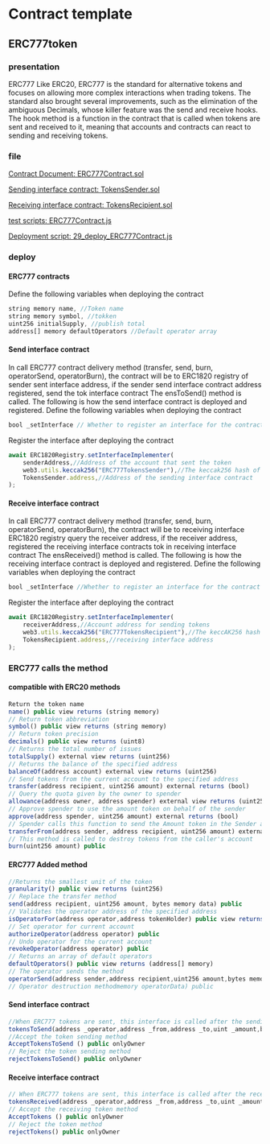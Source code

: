 # Contract template

## ERC777token

### presentation 
ERC777 Like ERC20, ERC777 is the standard for alternative tokens and focuses on allowing more complex interactions when trading tokens. The standard also brought several improvements, such as the elimination of the ambiguous Decimals, whose killer feature was the send and receive hooks. The hook method is a function in the contract that is called when tokens are sent and received to it, meaning that accounts and contracts can react to sending and receiving tokens.

### file
[Contract Document: ERC777Contract.sol](https://github.com/TxCodeGroup/ContractTemplate/blob/master/contracts/ERC777/ERC777Contract.sol)

[Sending interface contract: TokensSender.sol](https://github.com/TxCodeGroup/ContractTemplate/blob/master/contracts/ERC777/TokensSender.sol)

[Receiving interface contract: TokensRecipient.sol](https://github.com/TxCodeGroup/ContractTemplate/blob/master/contracts/ERC777/TokensRecipient.sol)

[test scripts: ERC777Contract.js](https://github.com/TxCodeGroup/ContractTemplate/blob/master/test/ERC777/ERC777Contract.js)

[Deployment script: 29_deploy_ERC777Contract.js](https://github.com/TxCodeGroup/ContractTemplate/blob/master/migrations/29_deploy_ERC777Contract.js)
### deploy 
####  ERC777 contracts
Define the following variables when deploying the contract
```javascript
string memory name, //Token name
string memory symbol, //tokken
uint256 initialSupply, //publish total
address[] memory defaultOperators //Default operator array
```
#### Send interface contract
In call ERC777 contract delivery method (transfer, send, burn, operatorSend, operatorBurn), the contract will be to ERC1820 registry of sender sent interface address, if the sender send interface contract address registered, send the tok interface contract The ensToSend() method is called. The following is how the send interface contract is deployed and registered.
Define the following variables when deploying the contract
```javascript
bool _setInterface // Whether to register an interface for the contract itself
```
Register the interface after deploying the contract
```javascript
await ERC1820Registry.setInterfaceImplementer(
    senderAddress,//Address of the account that sent the token
    web3.utils.keccak256("ERC777TokensSender"),//The keccak256 hash of the ERC777TokensSender interface
    TokensSender.address,//Address of the sending interface contract
);
```
#### Receive interface contract
In call ERC777 contract delivery method (transfer, send, burn, operatorSend, operatorBurn), the contract will be to receiving interface ERC1820 registry query the receiver address, if the receiver address, registered the receiving interface contracts tok in receiving interface contract The ensReceived() method is called. The following is how the receiving interface contract is deployed and registered.
Define the following variables when deploying the contract
```javascript
bool _setInterface //Whether to register an interface for the contract itself
```
Register the interface after deploying the contract
```javascript
await ERC1820Registry.setInterfaceImplementer(
    receiverAddress,//Account address for sending tokens
    web3.utils.keccak256("ERC777TokensRecipient"),//The keccAK256 hash of the ERC777TokensRecipient interface
    TokensRecipient.address,//receiving interface address
);
```
### ERC777 calls the method
#### compatible with ERC20 methods

```javascript
Return the token name
name() public view returns (string memory)
// Return token abbreviation
symbol() public view returns (string memory)
// Return token precision
decimals() public view returns (uint8)
// Returns the total number of issues
totalSupply() external view returns (uint256)
// Returns the balance of the specified address
balanceOf(address account) external view returns (uint256)
// Send tokens from the current account to the specified address
transfer(address recipient, uint256 amount) external returns (bool)
// Query the quota given by the owner to spender
allowance(address owner, address spender) external view returns (uint256)
// Approve spender to use the amount token on behalf of the sender
approve(address spender, uint256 amount) external returns (bool)
// Spender calls this function to send the Amount token in the Sender account to the Recipient
transferFrom(address sender, address recipient, uint256 amount) external returns (bool)
// This method is called to destroy tokens from the caller's account
burn(uint256 amount) public 
```
#### ERC777 Added method
```javascript
//Returns the smallest unit of the token
granularity() public view returns (uint256)
// Replace the transfer method
send(address recipient, uint256 amount, bytes memory data) public
// Validates the operator address of the specified address
isOperatorFor(address operator,address tokenHolder) public view returns (bool)
// Set operator for current account
authorizeOperator(address operator) public
// Undo operator for the current account
revokeOperator(address operator) public
// Returns an array of default operators
defaultOperators() public view returns (address[] memory)
// The operator sends the method
operatorSend(address sender,address recipient,uint256 amount,bytes memory data,bytes memory operatorData)
// Operator destruction methodmemory operatorData) public
```
#### Send interface contract
```javascript
//When ERC777 tokens are sent, this interface is called after the sending interface contract is found in the ERC1820 registry
tokensToSend(address _operator,address _from,address _to,uint _amount,bytes calldata _data,bytes calldata _operatorData)external
//Accept the token sending method
AcceptTokensToSend () public onlyOwner
// Reject the token sending method
rejectTokensToSend() public onlyOwner
```
#### Receive interface contract
```javascript
// When ERC777 tokens are sent, this interface is called after the receiving interface contract is found in the ERC1820 registry
tokensReceived(address _operator,address _from,address _to,uint _amount,bytes calldata _data,bytes calldata _operatorData)external
// Accept the receiving token method
AcceptTokens () public onlyOwner
// Reject the token method
rejectTokens() public onlyOwner
```